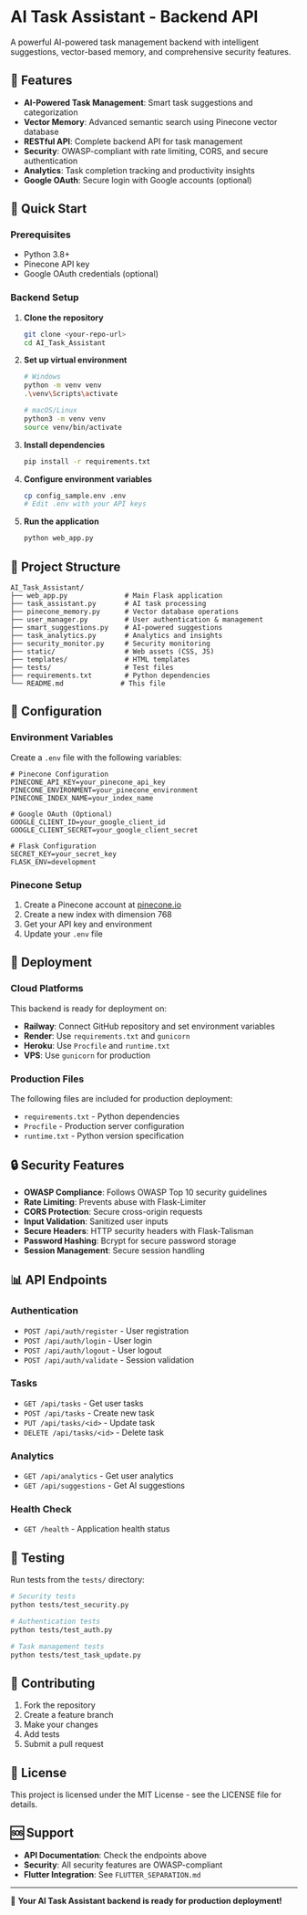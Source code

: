 # AI Task Assistant - Backend API

A powerful AI-powered task management backend with intelligent suggestions, vector-based memory, and comprehensive security features.

## 🌟 Features

- **AI-Powered Task Management**: Smart task suggestions and categorization
- **Vector Memory**: Advanced semantic search using Pinecone vector database
- **RESTful API**: Complete backend API for task management
- **Security**: OWASP-compliant with rate limiting, CORS, and secure authentication
- **Analytics**: Task completion tracking and productivity insights
- **Google OAuth**: Secure login with Google accounts (optional)

## 🚀 Quick Start

### Prerequisites
- Python 3.8+
- Pinecone API key
- Google OAuth credentials (optional)

### Backend Setup

1. **Clone the repository**
   ```bash
   git clone <your-repo-url>
   cd AI_Task_Assistant
   ```

2. **Set up virtual environment**
   ```bash
   # Windows
   python -m venv venv
   .\venv\Scripts\activate
   
   # macOS/Linux
   python3 -m venv venv
   source venv/bin/activate
   ```

3. **Install dependencies**
   ```bash
   pip install -r requirements.txt
   ```

4. **Configure environment variables**
   ```bash
   cp config_sample.env .env
   # Edit .env with your API keys
   ```

5. **Run the application**
   ```bash
   python web_app.py
   ```

## 📁 Project Structure

```
AI_Task_Assistant/
├── web_app.py              # Main Flask application
├── task_assistant.py       # AI task processing
├── pinecone_memory.py      # Vector database operations
├── user_manager.py         # User authentication & management
├── smart_suggestions.py    # AI-powered suggestions
├── task_analytics.py       # Analytics and insights
├── security_monitor.py     # Security monitoring
├── static/                 # Web assets (CSS, JS)
├── templates/              # HTML templates
├── tests/                  # Test files
├── requirements.txt        # Python dependencies
└── README.md              # This file
```

## 🔧 Configuration

### Environment Variables

Create a `.env` file with the following variables:

```env
# Pinecone Configuration
PINECONE_API_KEY=your_pinecone_api_key
PINECONE_ENVIRONMENT=your_pinecone_environment
PINECONE_INDEX_NAME=your_index_name

# Google OAuth (Optional)
GOOGLE_CLIENT_ID=your_google_client_id
GOOGLE_CLIENT_SECRET=your_google_client_secret

# Flask Configuration
SECRET_KEY=your_secret_key
FLASK_ENV=development
```

### Pinecone Setup

1. Create a Pinecone account at [pinecone.io](https://pinecone.io)
2. Create a new index with dimension 768
3. Get your API key and environment
4. Update your `.env` file

## 🚀 Deployment

### Cloud Platforms

This backend is ready for deployment on:
- **Railway**: Connect GitHub repository and set environment variables
- **Render**: Use `requirements.txt` and `gunicorn`
- **Heroku**: Use `Procfile` and `runtime.txt`
- **VPS**: Use `gunicorn` for production

### Production Files

The following files are included for production deployment:
- `requirements.txt` - Python dependencies
- `Procfile` - Production server configuration
- `runtime.txt` - Python version specification

## 🔒 Security Features

- **OWASP Compliance**: Follows OWASP Top 10 security guidelines
- **Rate Limiting**: Prevents abuse with Flask-Limiter
- **CORS Protection**: Secure cross-origin requests
- **Input Validation**: Sanitized user inputs
- **Secure Headers**: HTTP security headers with Flask-Talisman
- **Password Hashing**: Bcrypt for secure password storage
- **Session Management**: Secure session handling

## 📊 API Endpoints

### Authentication
- `POST /api/auth/register` - User registration
- `POST /api/auth/login` - User login
- `POST /api/auth/logout` - User logout
- `POST /api/auth/validate` - Session validation

### Tasks
- `GET /api/tasks` - Get user tasks
- `POST /api/tasks` - Create new task
- `PUT /api/tasks/<id>` - Update task
- `DELETE /api/tasks/<id>` - Delete task

### Analytics
- `GET /api/analytics` - Get user analytics
- `GET /api/suggestions` - Get AI suggestions

### Health Check
- `GET /health` - Application health status

## 🧪 Testing

Run tests from the `tests/` directory:

```bash
# Security tests
python tests/test_security.py

# Authentication tests
python tests/test_auth.py

# Task management tests
python tests/test_task_update.py
```

## 🤝 Contributing

1. Fork the repository
2. Create a feature branch
3. Make your changes
4. Add tests
5. Submit a pull request

## 📄 License

This project is licensed under the MIT License - see the LICENSE file for details.

## 🆘 Support

- **API Documentation**: Check the endpoints above
- **Security**: All security features are OWASP-compliant
- **Flutter Integration**: See `FLUTTER_SEPARATION.md`

---

🎉 **Your AI Task Assistant backend is ready for production deployment!** 